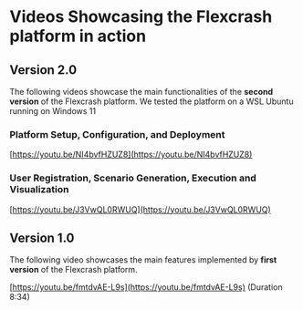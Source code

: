 # Videos Showcasing the Flexcrash platform in action
## Version 2.0
The following videos showcase the main functionalities of the **second version** of the Flexcrash platform.
We tested the platform on a WSL Ubuntu running on Windows 11

### Platform Setup, Configuration, and Deployment

[https://youtu.be/NI4bvfHZUZ8](https://youtu.be/NI4bvfHZUZ8)

### User Registration, Scenario Generation, Execution and Visualization

[https://youtu.be/J3VwQL0RWUQ](https://youtu.be/J3VwQL0RWUQ)

## Version 1.0
The following video showcases the main features implemented by **first version** of the Flexcrash platform.

[https://youtu.be/fmtdvAE-L9s](https://youtu.be/fmtdvAE-L9s) (Duration 8:34)


